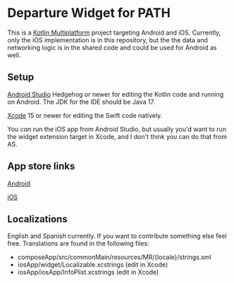 # Departure Widget for PATH

This is a [Kotlin Multiplatform](https://www.jetbrains.com/help/kotlin-multiplatform-dev/get-started.html) project targeting Android and iOS. Currently, only the iOS implementation is in this repository, but the the data and networking logic is in the shared code and could be used for Android as well.

## Setup

[Android Studio](https://developer.android.com/studio) Hedgehog or newer for editing the Kotlin code and running on Android. The JDK for the IDE should be Java 17.

[Xcode](https://developer.apple.com/xcode/) 15 or newer for editing the Swift code natively.

You _can_ run the iOS app from Android Studio, but usually you'd want to run the widget extension target in Xcode, and I don't think you can do that from AS.

## App store links

[Android](https://play.google.com/store/apps/details?id=com.sixbynine.transit.path)

[iOS](https://apps.apple.com/id/app/departures-widget-for-path/id6470330823?platform=iphone)

## Localizations

English and Spanish currently. If you want to contribute something else feel free. Translations are found in the following files:

- composeApp/src/commonMain/resources/MR/{locale}/strings.xml
- iosApp/widget/Localizable.xcstrings (edit in Xcode)
- iosApp/iosApp/InfoPlist.xcstrings (edit in Xcode)
